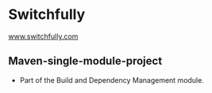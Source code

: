 # Switchfully

www.switchfully.com

## Maven-single-module-project

- Part of the Build and Dependency Management module.
